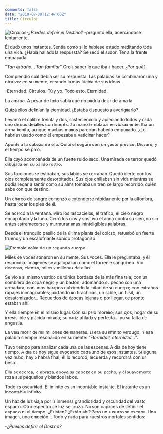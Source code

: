```yaml
---
comments: false
date: "2010-07-30T12:46:00Z"
title: Círculos
---
```


![](http://www.dmbnader.es/contenido/uploads/2010/07/Círculos.jpg "Círculos")-*¿Puedes
definir el Destino?* -preguntó ella, acercándose lentamente.

Él dudó unos instantes. Sentía como si lo hubiese estado meditando toda
una vida. ¿Había hallado la respuesta? Se secó el sudor. Tenía la frente
empapada.

"*Tan extraño... Tan familiar*" Creía saber lo que iba a hacer. *¿Por
qué?*

Comprendió cual debía ser su respuesta. Las palabras se combinaron una y
otra vez en su mente, creando la más lúcida de sus ideas.

-Eternidad. Círculos. Tú y yo. Todo esto. Eternidad.

La amaba. A pesar de todo sabía que no podría dejar de amarla.

Quizá ellos definían la eternidad. ¿Estaba dispuesto a averiguarlo?

Levantó el calibre treinta y dos, sosteniéndolo y apreciando todos y
cada uno de sus detalles con interés. Su mano temblaba nerviosamente.
Era un arma bonita, aunque muchas manos parecían haberlo empuñado. ¿Lo
habrían usado como él empezaba a vaticinar hacer?<!--more-->

Apuntó a la cabeza de ella. Quitó el seguro con un gesto preciso.
Disparó, y el tiempo se paró.

Ella cayó acompañada de un fuerte ruido seco. Una mirada de terror quedó
dibujada en su pálido rostro.

Sus facciones se estiraban, sus labios se cerraban. Quedó inerte con los
ojos completamente desorbitados. Sus ojos chillaban sin vida mientras se
podía llegar a sentir como su alma tomaba un tren de largo recorrido,
quién sabe con que destino.

Un charco de sangre comenzó a extenderse rápidamente por la alfombra,
hasta tocar los pies de él.

Se acercó a la ventana. Miró los rascacielos, el tráfico, el cielo negro
encapotado y la luna. Cerró los ojos y sostuvo el arma contra su sien,
no sin antes estremecerse y murmurar unas ininteligibles palabras.

Desde el tranquilo pasillo de la última planta del coloso, retumbó un
fuerte trueno y un escalofriante sonido protagonizó

![Eterno](http://www.universaluv.com/universalUV%20website/Paintings/Eternal%20Spirit.JPG "Eterno")la
caída de un segundo cuerpo.

Miles de voces sonaron en su mente. Sus voces. Ella le preguntaba, y él
respondía. Imágenes se agalopaban como el torrente sanquíneo. Vio
decenas, cientas, miles y millones de ellas.

Se vio a si mismo vestido de túnica bordada de la más fina tela; con un
sombrero de copa negro y un bastón; adornando su pecho con una armadura;
con unos harapos cubriendo la mitad de su cuerpo; con extraños ropajes
inimaginables; portando un tirachinas, un sable, un fusil, un
desatomizador... Recuerdos de épocas lejanas o por llegar, de pronto
estaban ahí.

Y ella siempre en el mismo lugar. Con su pelo moreno; sus ojos, hogar de
su irresistible y plácida mirada; su nariz afilada y perfecta... yu su
falta de angustia.

La veía morir de mil millones de maneras. Él era su infinito verdugo. Y
esa palabra siempre resonando en su mente: "*Eternidad, eternidad...*".

Tuvo tiempo para analizar cada una de las escenas. A día de hoy tiene
tiempo. A día de hoy sigue evocando cada uno de esos instantes. Si
alguna vez hubo, hay o habrá final, él lo recordó, recuerda y recordará
con un beso.

Ella se acerca, le abraza, apoya su cabeza en su pecho, y él suavemente
roza sus pequeños y blandos labios.

Todo es oscuridad. El infinito es un incontable instante. El instante es
un incontable infinito.

Un haz de luz viaja por la inmensa grandiosidad y oscuridad del vasto
espacio. Otro espectro de luz se cruza. No son capaces de definir el
espacio ni el tiempo. ¿Existen? ¿Están ahí? Pero un susurro se escapa.
Una imagen, una emoción... Todo y nada para nuestros mortales sentidos:

-*¿Puedes definir el Destino?*

<!--adsense-->

